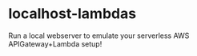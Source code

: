 # localhost-lambdas
    
Run a local webserver to emulate your serverless AWS APIGateway+Lambda setup!
